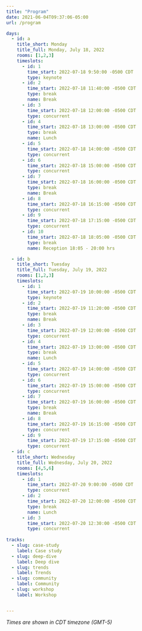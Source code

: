 ```yaml
---
title: "Program"
date: 2021-06-04T09:37:06-05:00
url: /program

days: 
  - id: a
    title_short: Monday
    title_full: Monday, July 18, 2022
    rooms: [1,2,3]
    timeslots: 
      - id: 1
        time_start: 2022-07-18 9:50:00 -0500 CDT
        type: keynote
      - id: 2
        time_start: 2022-07-18 11:40:00 -0500 CDT
        type: break
        name: Break
      - id: 3
        time_start: 2022-07-18 12:00:00 -0500 CDT
        type: concurrent
      - id: 4
        time_start: 2022-07-18 13:00:00 -0500 CDT
        type: break
        name: Lunch
      - id: 5
        time_start: 2022-07-18 14:00:00 -0500 CDT
        type: concurrent
      - id: 6
        time_start: 2022-07-18 15:00:00 -0500 CDT
        type: concurrent
      - id: 7
        time_start: 2022-07-18 16:00:00 -0500 CDT
        type: break
        name: Break
      - id: 8
        time_start: 2022-07-18 16:15:00 -0500 CDT
        type: concurrent
      - id: 9
        time_start: 2022-07-18 17:15:00 -0500 CDT
        type: concurrent
      - id: 10
        time_start: 2022-07-18 18:05:00 -0500 CDT
        type: break
        name: Reception 18:05 - 20:00 hrs 

  - id: b
    title_short: Tuesday
    title_full: Tuesday, July 19, 2022
    rooms: [1,2,3]
    timeslots: 
      - id: 1
        time_start: 2022-07-19 10:00:00 -0500 CDT
        type: keynote
      - id: 2
        time_start: 2022-07-19 11:20:00 -0500 CDT
        type: break
        name: Break
      - id: 3
        time_start: 2022-07-19 12:00:00 -0500 CDT
        type: concurrent
      - id: 4
        time_start: 2022-07-19 13:00:00 -0500 CDT
        type: break
        name: Lunch
      - id: 5
        time_start: 2022-07-19 14:00:00 -0500 CDT
        type: concurrent
      - id: 6
        time_start: 2022-07-19 15:00:00 -0500 CDT
        type: concurrent
      - id: 7
        time_start: 2022-07-19 16:00:00 -0500 CDT
        type: break
        name: Break
      - id: 8
        time_start: 2022-07-19 16:15:00 -0500 CDT
        type: concurrent
      - id: 9
        time_start: 2022-07-19 17:15:00 -0500 CDT
        type: concurrent
  - id: c
    title_short: Wednesday
    title_full: Wednesday, July 20, 2022
    rooms: [4,5,6]
    timeslots: 
      - id: 1
        time_start: 2022-07-20 9:00:00 -0500 CDT
        type: concurrent
      - id: 2
        time_start: 2022-07-20 12:00:00 -0500 CDT
        type: break
        name: Lunch
      - id: 3
        time_start: 2022-07-20 12:30:00 -0500 CDT
        type: concurrent
  
tracks:
  - slug: case-study
    label: Case study
  - slug: deep-dive
    label: Deep dive
  - slug: trends
    label: Trends
  - slug: community
    label: Community  
  - slug: workshop
    label: Workshop  


---
```


*Times are shown in CDT timezone (GMT-5)*